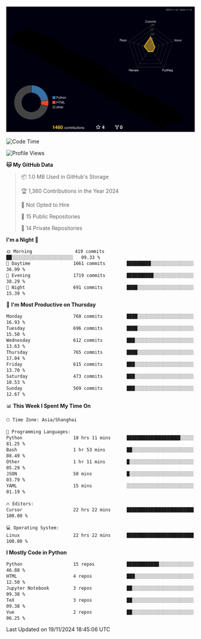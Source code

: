 <!--![](https://raw.githubusercontent.com/BorisYang326/BorisYang326/output/github-contribution-grid-snake-dark.svg) -->
![](./profile-3d-contrib/profile-night-rainbow.svg)
<!--START_SECTION:waka-->
![Code Time](http://img.shields.io/badge/Code%20Time-644%20hrs%2056%20mins-blue)

![Profile Views](http://img.shields.io/badge/Profile%20Views-0-blue)

**🐱 My GitHub Data** 

> 📦 1.0 MB Used in GitHub's Storage 
 > 
> 🏆 1,360 Contributions in the Year 2024
 > 
> 🚫 Not Opted to Hire
 > 
> 📜 15 Public Repositories 
 > 
> 🔑 14 Private Repositories 
 > 
**I'm a Night 🦉** 

```text
🌞 Morning                419 commits         ██░░░░░░░░░░░░░░░░░░░░░░░   09.33 % 
🌆 Daytime                1661 commits        █████████░░░░░░░░░░░░░░░░   36.99 % 
🌃 Evening                1719 commits        ██████████░░░░░░░░░░░░░░░   38.29 % 
🌙 Night                  691 commits         ████░░░░░░░░░░░░░░░░░░░░░   15.39 % 
```
📅 **I'm Most Productive on Thursday** 

```text
Monday                   760 commits         ████░░░░░░░░░░░░░░░░░░░░░   16.93 % 
Tuesday                  696 commits         ████░░░░░░░░░░░░░░░░░░░░░   15.50 % 
Wednesday                612 commits         ███░░░░░░░░░░░░░░░░░░░░░░   13.63 % 
Thursday                 765 commits         ████░░░░░░░░░░░░░░░░░░░░░   17.04 % 
Friday                   615 commits         ███░░░░░░░░░░░░░░░░░░░░░░   13.70 % 
Saturday                 473 commits         ███░░░░░░░░░░░░░░░░░░░░░░   10.53 % 
Sunday                   569 commits         ███░░░░░░░░░░░░░░░░░░░░░░   12.67 % 
```


📊 **This Week I Spent My Time On** 

```text
🕑︎ Time Zone: Asia/Shanghai

💬 Programming Languages: 
Python                   18 hrs 11 mins      ████████████████████░░░░░   81.25 % 
Bash                     1 hr 53 mins        ██░░░░░░░░░░░░░░░░░░░░░░░   08.49 % 
Other                    1 hr 11 mins        █░░░░░░░░░░░░░░░░░░░░░░░░   05.29 % 
JSON                     50 mins             █░░░░░░░░░░░░░░░░░░░░░░░░   03.79 % 
YAML                     15 mins             ░░░░░░░░░░░░░░░░░░░░░░░░░   01.19 % 

🔥 Editors: 
Cursor                   22 hrs 22 mins      █████████████████████████   100.00 % 

💻 Operating System: 
Linux                    22 hrs 22 mins      █████████████████████████   100.00 % 
```

**I Mostly Code in Python** 

```text
Python                   15 repos            ████████████░░░░░░░░░░░░░   46.88 % 
HTML                     4 repos             ███░░░░░░░░░░░░░░░░░░░░░░   12.50 % 
Jupyter Notebook         3 repos             ██░░░░░░░░░░░░░░░░░░░░░░░   09.38 % 
TeX                      3 repos             ██░░░░░░░░░░░░░░░░░░░░░░░   09.38 % 
Vue                      2 repos             ██░░░░░░░░░░░░░░░░░░░░░░░   06.25 % 
```




 Last Updated on 19/11/2024 18:45:06 UTC
<!--END_SECTION:waka-->

